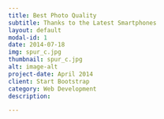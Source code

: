 ```yaml
---
title: Best Photo Quality
subtitle: Thanks to the Latest Smartphones
layout: default
modal-id: 1
date: 2014-07-18
img: spur_c.jpg
thumbnail: spur_c.jpg
alt: image-alt
project-date: April 2014
client: Start Bootstrap
category: Web Development
description: 

---
```

